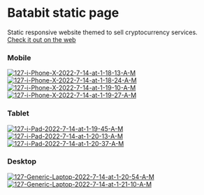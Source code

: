 # Batabit static page
Static responsive website themed to sell cryptocurrency services.<br>
[Check it out on the web](https://dnlalejandro.github.io/Batabit-static-page/index.html "Check it out on the web")

### Mobile
<a href="https://imgbb.com/"><img src="https://i.ibb.co/KyQ5GRN/127-i-Phone-X-2022-7-14-at-1-18-13-A-M.jpg" alt="127-i-Phone-X-2022-7-14-at-1-18-13-A-M" border="0" /></a>
<a href="https://imgbb.com/"><img src="https://i.ibb.co/MBS8bCK/127-i-Phone-X-2022-7-14-at-1-18-24-A-M.jpg" alt="127-i-Phone-X-2022-7-14-at-1-18-24-A-M" border="0" /></a>
<a href="https://imgbb.com/"><img src="https://i.ibb.co/hfWBGs8/127-i-Phone-X-2022-7-14-at-1-19-10-A-M.jpg" alt="127-i-Phone-X-2022-7-14-at-1-19-10-A-M" border="0" /></a>
<a href="https://imgbb.com/"><img src="https://i.ibb.co/5kDwWLF/127-i-Phone-X-2022-7-14-at-1-19-27-A-M.jpg" alt="127-i-Phone-X-2022-7-14-at-1-19-27-A-M" border="0" /></a>
### Tablet
<a href="https://ibb.co/jHL65M9"><img src="https://i.ibb.co/9Gq8vTm/127-i-Pad-2022-7-14-at-1-19-45-A-M.jpg" alt="127-i-Pad-2022-7-14-at-1-19-45-A-M" border="0" /></a>
<a href="https://ibb.co/ckz9s7v"><img src="https://i.ibb.co/Bc8JYSP/127-i-Pad-2022-7-14-at-1-20-13-A-M.jpg" alt="127-i-Pad-2022-7-14-at-1-20-13-A-M" border="0" /></a>
<a href="https://ibb.co/s3VRRYG"><img src="https://i.ibb.co/3hCddZq/127-i-Pad-2022-7-14-at-1-20-37-A-M.jpg" alt="127-i-Pad-2022-7-14-at-1-20-37-A-M" border="0" /></a>
### Desktop
<a href="https://ibb.co/h9sNbBX"><img src="https://i.ibb.co/B3LJby4/127-Generic-Laptop-2022-7-14-at-1-20-54-A-M.jpg" alt="127-Generic-Laptop-2022-7-14-at-1-20-54-A-M" border="0" /></a>
<a href="https://ibb.co/wzB468g"><img src="https://i.ibb.co/71jKyBC/127-Generic-Laptop-2022-7-14-at-1-21-10-A-M.jpg" alt="127-Generic-Laptop-2022-7-14-at-1-21-10-A-M" border="0" /></a>
